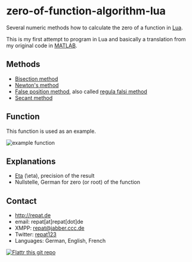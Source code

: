 zero-of-function-algorithm-lua
======
Several numeric methods how to calculate the zero of a function in [Lua](https://de.wikipedia.org/wiki/Lua).

This is my first attempt to program in Lua and basically a translation from my original code in [MATLAB](https://github.com/repat/zero-of-function-algorithms).

## Methods
* [Bisection method](https://en.wikipedia.org/wiki/Bisection_method)
* [Newton's method](https://en.wikipedia.org/wiki/Newton%27s_method)
* [False position method](https://en.wikipedia.org/wiki/False_position_method), also called [regula falsi method](https://en.wikipedia.org/wiki/Regula_falsi_method)
* [Secant method](https://en.wikipedia.org/wiki/Secant_method)

## Function
This function is used as an example.

![example function](http://repat.de/Bilder/nullstellen_funktion.jpg)

## Explanations
* [Eta](https://en.wikipedia.org/wiki/Eta) (\eta), precision of the result
* Nullstelle, German for zero (or root) of the function

## Contact
* http://repat.de
* email: repat[at]repat[dot]de
* XMPP: repat@jabber.ccc.de
* Twitter: [repat123](https://twitter.com/repat123 "repat123 on twitter")
* Languages: German, English, French

[![Flattr this git repo](http://api.flattr.com/button/flattr-badge-large.png)](https://flattr.com/submit/auto?user_id=repat&url=https://github.com/repat/zero-of-function-algorithms&language=&tags=github&category=software) 
